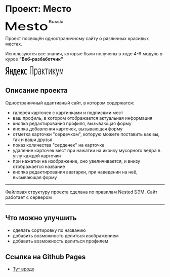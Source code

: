 # Проект: **Место**

<img src="./images/logo-black.svg" width="183" height="32">

Проект посвящён одностраничному сайту о различных красивых местах.

Используются все знания, которые были получены в ходе 4-9 модуль в курсе **"Веб-разбаботчик"**

<img src="./images/readme.logoY/logoY.svg" width="183" height="32">

## Описание проекта

Одностраничный адаптивный сайт, в котором содержатся:
* галерея карточек с картинками и подписями мест
* ваш профиль, в котором отображается актуальная информация
* кнопка редактирования профиля, вызывающая форму
* кнопка добавления карточек, вызывающая форму
* отметка карточки "сердечком", которую можете поставить как вы, так и ваши друзья
* показ количества "сердечек" на карточке
* удаление карточек мест при нажатии на иконку мусорного ведра в углу каждой карточки
* при нажатии на изображение, оно увеличивается, и внизу отображается название
* кнопка редактирования аватарки, при наведении на неё, вызывающая форму

------
Файловая структуру проекта сделана по правилам Nested БЭМ.
Сайт работает с сервером

------

## Что можно улучшить

* сделать сортировку по названию
* добавить возможность делиться изображением
* добавить возможность делиться профилем

## Ссылка на Github Pages

* [Тут вроде](https://leyvon.github.io/mesto/)